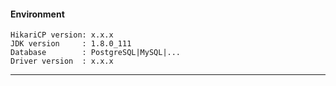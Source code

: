 #### Environment
```
HikariCP version: x.x.x
JDK version     : 1.8.0_111
Database        : PostgreSQL|MySQL|...
Driver version  : x.x.x
```
-----------------------------------------------------------------------------------------
